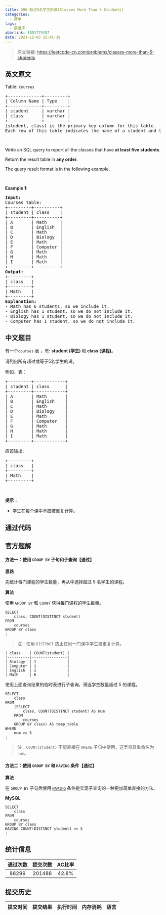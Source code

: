 ```yaml
---
title: 596-超过5名学生的课(Classes More Than 5 Students)
categories:
  - 简单
tags:
  - 数据库
abbrlink: 1851779457
date: 2021-12-03 22:41:39
---
```


> 原文链接: https://leetcode-cn.com/problems/classes-more-than-5-students


## 英文原文
<div><p>Table: <code>Courses</code></p>

<pre>
+-------------+---------+
| Column Name | Type    |
+-------------+---------+
| student     | varchar |
| class       | varchar |
+-------------+---------+
(student, class) is the primary key column for this table.
Each row of this table indicates the name of a student and the class in which they are enrolled.
</pre>

<p>&nbsp;</p>

<p>Write an SQL query to report all the classes that have <strong>at least five students</strong>.</p>

<p>Return the result table in <strong>any order</strong>.</p>

<p>The query result format is in the following example.</p>

<p>&nbsp;</p>
<p><strong>Example 1:</strong></p>

<pre>
<strong>Input:</strong> 
Courses table:
+---------+----------+
| student | class    |
+---------+----------+
| A       | Math     |
| B       | English  |
| C       | Math     |
| D       | Biology  |
| E       | Math     |
| F       | Computer |
| G       | Math     |
| H       | Math     |
| I       | Math     |
+---------+----------+
<strong>Output:</strong> 
+---------+
| class   |
+---------+
| Math    |
+---------+
<strong>Explanation:</strong> 
- Math has 6 students, so we include it.
- English has 1 student, so we do not include it.
- Biology has 1 student, so we do not include it.
- Computer has 1 student, so we do not include it.
</pre>
</div>

## 中文题目
<div><p>有一个<code>courses</code> 表 ，有: <strong>student&nbsp;(学生) </strong>和 <strong>class (课程)</strong>。</p>

<p>请列出所有超过或等于5名学生的课。</p>

<p>例如，表：</p>

<pre>+---------+------------+
| student | class      |
+---------+------------+
| A       | Math       |
| B       | English    |
| C       | Math       |
| D       | Biology    |
| E       | Math       |
| F       | Computer   |
| G       | Math       |
| H       | Math       |
| I       | Math       |
+---------+------------+
</pre>

<p>应该输出:</p>

<pre>+---------+
| class   |
+---------+
| Math    |
+---------+
</pre>

<p>&nbsp;</p>

<p><strong>提示：</strong></p>

<ul>
	<li>学生在每个课中不应被重复计算。</li>
</ul>
</div>

## 通过代码
<RecoDemo>
</RecoDemo>


## 官方题解
#### 方法一：使用 `GROUP BY` 子句和**子查询**【通过】

**思路**

先统计每门课程的学生数量，再从中选择超过 5 名学生的课程。

**算法**

使用 `GROUP BY` 和 `COUNT` 获得每门课程的学生数量。

```mysql [snippet1-MySQL]
SELECT
    class, COUNT(DISTINCT student)
FROM
    courses
GROUP BY class
;
```

>注：使用 `DISTINCT` 防止在同一门课中学生被重复计算。

```
| class    | COUNT(student) |
|----------|----------------|
| Biology  | 1              |
| Computer | 1              |
| English  | 1              |
| Math     | 6              |
```

使用上面查询结果的临时表进行子查询，筛选学生数量超过 5 的课程。

```mysql [solution1-MySQL]
SELECT
    class
FROM
    (SELECT
        class, COUNT(DISTINCT student) AS num
    FROM
        courses
    GROUP BY class) AS temp_table
WHERE
    num >= 5
;
```

>注：`COUNT(student)` 不能直接在 `WHERE` 子句中使用，这里将其重命名为 `num`。


#### 方法二：使用 `GROUP BY` 和 `HAVING` 条件【通过】

**算法**

在 `GROUP BY` 子句后使用 [`HAVING`](https://dev.mysql.com/doc/refman/5.7/en/group-by-handling.html) 条件是实现子查询的一种更加简单直接的方法。

**MySQL**

```mysql [solution2-MySQL]
SELECT
    class
FROM
    courses
GROUP BY class
HAVING COUNT(DISTINCT student) >= 5
;
```

## 统计信息
| 通过次数 | 提交次数 | AC比率 |
| :------: | :------: | :------: |
|    86299    |    201488    |   42.8%   |

## 提交历史
| 提交时间 | 提交结果 | 执行时间 |  内存消耗  | 语言 |
| :------: | :------: | :------: | :--------: | :--------: |
